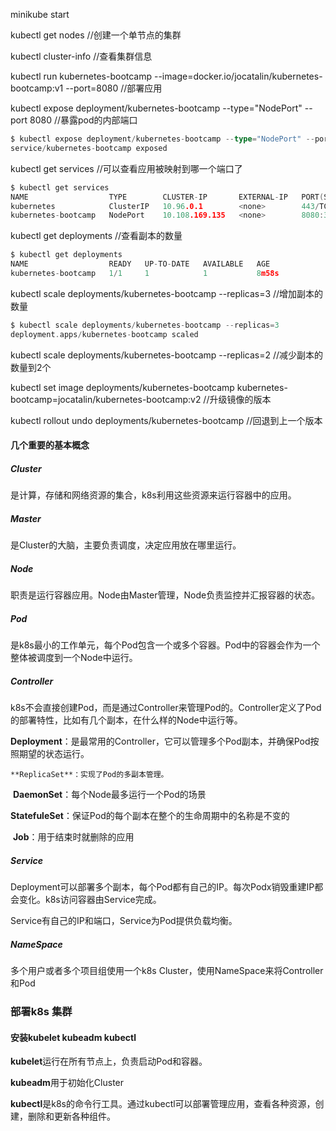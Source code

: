 minikube start

kubectl get nodes //创建一个单节点的集群

kubectl cluster-info  //查看集群信息

kubectl run kubernetes-bootcamp --image=docker.io/jocatalin/kubernetes-bootcamp:v1 --port=8080  //部署应用

kubectl expose deployment/kubernetes-bootcamp --type="NodePort" --port 8080 //暴露pod的内部端口

```go
$ kubectl expose deployment/kubernetes-bootcamp --type="NodePort" --port 8080
service/kubernetes-bootcamp exposed
```



kubectl get services //可以查看应用被映射到哪一个端口了

```go
$ kubectl get services
NAME                  TYPE        CLUSTER-IP       EXTERNAL-IP   PORT(S)          AGE
kubernetes            ClusterIP   10.96.0.1        <none>        443/TCP          3m41s
kubernetes-bootcamp   NodePort    10.108.169.135   <none>        8080:30519/TCP   68s
```



kubectl get deployments //查看副本的数量

```go
$ kubectl get deployments
NAME                  READY   UP-TO-DATE   AVAILABLE   AGE
kubernetes-bootcamp   1/1     1            1           8m58s
```



kubectl scale deployments/kubernetes-bootcamp --replicas=3 //增加副本的数量

```go
$ kubectl scale deployments/kubernetes-bootcamp --replicas=3
deployment.apps/kubernetes-bootcamp scaled
```



kubectl scale deployments/kubernetes-bootcamp --replicas=2 //减少副本的数量到2个



kubectl set image deployments/kubernetes-bootcamp kubernetes-bootcamp=jocatalin/kubernetes-bootcamp:v2 //升级镜像的版本



kubectl  rollout undo deployments/kubernetes-bootcamp //回退到上一个版本



#### 几个重要的基本概念

##### Cluster

是计算，存储和网络资源的集合，k8s利用这些资源来运行容器中的应用。

##### Master

是Cluster的大脑，主要负责调度，决定应用放在哪里运行。

##### Node

职责是运行容器应用。Node由Master管理，Node负责监控并汇报容器的状态。

##### Pod

是k8s最小的工作单元，每个Pod包含一个或多个容器。Pod中的容器会作为一个整体被调度到一个Node中运行。

##### Controller

k8s不会直接创建Pod，而是通过Controller来管理Pod的。Controller定义了Pod的部署特性，比如有几个副本，在什么样的Node中运行等。

**Deployment**：是最常用的Controller，它可以管理多个Pod副本，并确保Pod按照期望的状态运行。

 	**ReplicaSet**：实现了Pod的多副本管理。

​	 **DaemonSet**：每个Node最多运行一个Pod的场景

​	 **StatefuleSet**：保证Pod的每个副本在整个的生命周期中的名称是不变的

​	 **Job**：用于结束时就删除的应用

##### Service

Deployment可以部署多个副本，每个Pod都有自己的IP。每次Podx销毁重建IP都会变化。k8s访问容器由Service完成。

Service有自己的IP和端口，Service为Pod提供负载均衡。

##### NameSpace

多个用户或者多个项目组使用一个k8s Cluster，使用NameSpace来将Controller和Pod





### 部署k8s 集群

#### 安装kubelet  kubeadm kubectl 

**kubelet**运行在所有节点上，负责启动Pod和容器。

**kubeadm**用于初始化Cluster

**kubectl**是k8s的命令行工具。通过kubectl可以部署管理应用，查看各种资源，创建，删除和更新各种组件。